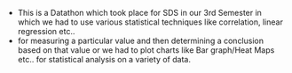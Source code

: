* This is a Datathon which took place for SDS in our 3rd Semester in which we had to use various statistical techniques like correlation, linear regression etc.. 
* for measuring a particular value and then determining a conclusion based on that value or we had to plot charts like Bar graph/Heat Maps etc.. for statistical analysis on a variety of data. 
